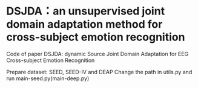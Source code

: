 # DSJDA：an unsupervised joint domain adaptation method for cross-subject emotion recognition
Code of paper DSJDA: dynamic Source Joint Domain Adaptation for EEG Cross-subject Emotion Recognition

Prepare dataset: SEED, SEED-IV and DEAP
Change the path in utils.py and run main-seed.py(main-deep.py)
